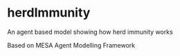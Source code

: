 # herdImmunity

An agent based model showing how herd immunity works

Based on MESA Agent Modelling Framework
